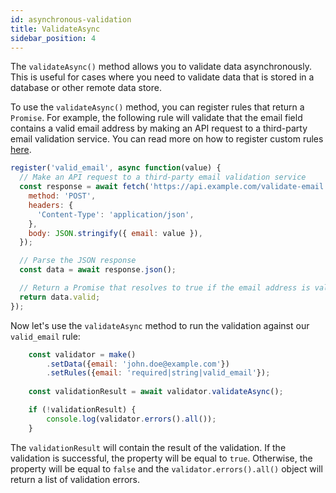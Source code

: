 ```yaml
---
id: asynchronous-validation
title: ValidateAsync
sidebar_position: 4
---
```


The <code>validateAsync()</code> method allows you to validate data asynchronously. This is useful for cases where you need to validate data that is stored in a database or other remote data store.

To use the <code>validateAsync()</code> method, you can register rules that return a <code>Promise</code>. For example, the following rule will validate that the email field contains a valid email address by making an API request to a third-party email validation service. You can read more on how to register custom rules [here](/custom-validation-rules).

```js
register('valid_email', async function(value) {
  // Make an API request to a third-party email validation service
  const response = await fetch('https://api.example.com/validate-email', {
    method: 'POST',
    headers: {
      'Content-Type': 'application/json',
    },
    body: JSON.stringify({ email: value }),
  });

  // Parse the JSON response
  const data = await response.json();

  // Return a Promise that resolves to true if the email address is valid, or false otherwise
  return data.valid;
});
```

Now let's use the <code>validateAsync</code> method to run the validation against our <code>valid_email</code> rule:

```js
    const validator = make()
        .setData({email: 'john.doe@example.com'})
        .setRules({email: 'required|string|valid_email'});
    
    const validationResult = await validator.validateAsync();

    if (!validationResult) {
        console.log(validator.errors().all());
    }
```

The <code>validationResult</code> will contain the result of the validation. If the validation is successful, the property will be equal to <code>true</code>. Otherwise, the property will be equal to <code>false</code> and the <code>validator.errors().all()</code> object will return a list of validation errors.